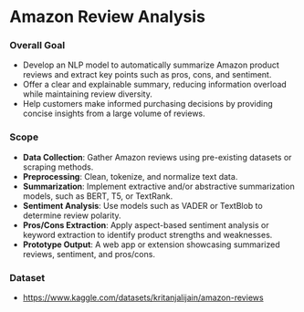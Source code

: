 # Amazon Review Analysis
### **Overall Goal**  
- Develop an NLP model to automatically summarize Amazon product reviews and extract key points such as pros, cons, and sentiment.  
- Offer a clear and explainable summary, reducing information overload while maintaining review diversity.  
- Help customers make informed purchasing decisions by providing concise insights from a large volume of reviews.  

### **Scope**  
- **Data Collection**: Gather Amazon reviews using pre-existing datasets or scraping methods.  
- **Preprocessing**: Clean, tokenize, and normalize text data.  
- **Summarization**: Implement extractive and/or abstractive summarization models, such as BERT, T5, or TextRank.  
- **Sentiment Analysis**: Use models such as VADER or TextBlob to determine review polarity.  
- **Pros/Cons Extraction**: Apply aspect-based sentiment analysis or keyword extraction to identify product strengths and weaknesses.  
- **Prototype Output**: A web app or extension showcasing summarized reviews, sentiment, and pros/cons.

### **Dataset**
- https://www.kaggle.com/datasets/kritanjalijain/amazon-reviews
